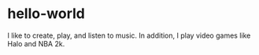 # hello-world

I like to create, play, and listen to music.  In addition, I play video games like Halo and NBA 2k.  
